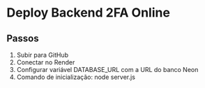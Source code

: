 # Deploy Backend 2FA Online

## Passos
1. Subir para GitHub
2. Conectar no Render
3. Configurar variável DATABASE_URL com a URL do banco Neon
4. Comando de inicialização: node server.js
